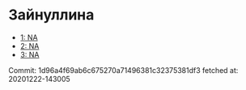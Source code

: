 # Зайнуллина
- [1: NA](1.md)
- [2: NA](2.md)
- [3: NA](3.md)

Commit: 1d96a4f69ab6c675270a71496381c32375381df3
 fetched at: 20201222-143005
